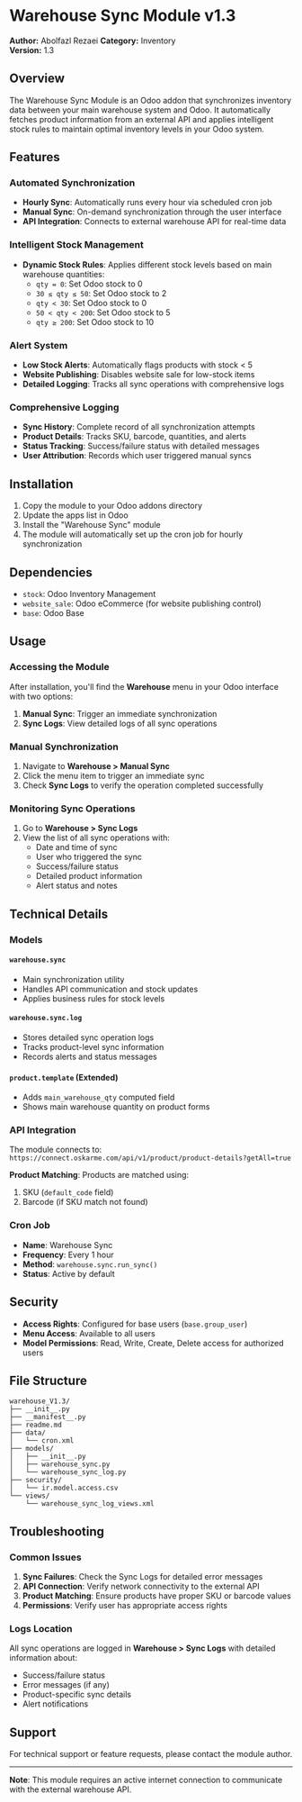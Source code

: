 # Warehouse Sync Module v1.3

**Author:** Abolfazl Rezaei
**Category:** Inventory  
**Version:** 1.3  

## Overview

The Warehouse Sync Module is an Odoo addon that synchronizes inventory data between your main warehouse system and Odoo. It automatically fetches product information from an external API and applies intelligent stock rules to maintain optimal inventory levels in your Odoo system.

## Features

### Automated Synchronization
- **Hourly Sync**: Automatically runs every hour via scheduled cron job
- **Manual Sync**: On-demand synchronization through the user interface
- **API Integration**: Connects to external warehouse API for real-time data

### Intelligent Stock Management
- **Dynamic Stock Rules**: Applies different stock levels based on main warehouse quantities:
  - `qty = 0`: Set Odoo stock to 0
  - `30 ≤ qty ≤ 50`: Set Odoo stock to 2
  - `qty < 30`: Set Odoo stock to 0
  - `50 < qty < 200`: Set Odoo stock to 5
  - `qty ≥ 200`: Set Odoo stock to 10

### Alert System
- **Low Stock Alerts**: Automatically flags products with stock < 5
- **Website Publishing**: Disables website sale for low-stock items
- **Detailed Logging**: Tracks all sync operations with comprehensive logs

### Comprehensive Logging
- **Sync History**: Complete record of all synchronization attempts
- **Product Details**: Tracks SKU, barcode, quantities, and alerts
- **Status Tracking**: Success/failure status with detailed messages
- **User Attribution**: Records which user triggered manual syncs

## Installation

1. Copy the module to your Odoo addons directory
2. Update the apps list in Odoo
3. Install the "Warehouse Sync" module
4. The module will automatically set up the cron job for hourly synchronization

## Dependencies

- `stock`: Odoo Inventory Management
- `website_sale`: Odoo eCommerce (for website publishing control)
- `base`: Odoo Base

## Usage

### Accessing the Module

After installation, you'll find the **Warehouse** menu in your Odoo interface with two options:

1. **Manual Sync**: Trigger an immediate synchronization
2. **Sync Logs**: View detailed logs of all sync operations

### Manual Synchronization

1. Navigate to **Warehouse > Manual Sync**
2. Click the menu item to trigger an immediate sync
3. Check **Sync Logs** to verify the operation completed successfully

### Monitoring Sync Operations

1. Go to **Warehouse > Sync Logs**
2. View the list of all sync operations with:
   - Date and time of sync
   - User who triggered the sync
   - Success/failure status
   - Detailed product information
   - Alert status and notes

## Technical Details

### Models

#### `warehouse.sync`
- Main synchronization utility
- Handles API communication and stock updates
- Applies business rules for stock levels

#### `warehouse.sync.log`
- Stores detailed sync operation logs
- Tracks product-level sync information
- Records alerts and status messages

#### `product.template` (Extended)
- Adds `main_warehouse_qty` computed field
- Shows main warehouse quantity on product forms

### API Integration

The module connects to: `https://connect.oskarme.com/api/v1/product/product-details?getAll=true`

**Product Matching**: Products are matched using:
1. SKU (`default_code` field)
2. Barcode (if SKU match not found)

### Cron Job

- **Name**: Warehouse Sync
- **Frequency**: Every 1 hour
- **Method**: `warehouse.sync.run_sync()`
- **Status**: Active by default

## Security

- **Access Rights**: Configured for base users (`base.group_user`)
- **Menu Access**: Available to all users
- **Model Permissions**: Read, Write, Create, Delete access for authorized users

## File Structure

```
warehouse_V1.3/
├── __init__.py
├── __manifest__.py
├── readme.md
├── data/
│   └── cron.xml
├── models/
│   ├── __init__.py
│   ├── warehouse_sync.py
│   └── warehouse_sync_log.py
├── security/
│   └── ir.model.access.csv
└── views/
    └── warehouse_sync_log_views.xml
```

## Troubleshooting

### Common Issues

1. **Sync Failures**: Check the Sync Logs for detailed error messages
2. **API Connection**: Verify network connectivity to the external API
3. **Product Matching**: Ensure products have proper SKU or barcode values
4. **Permissions**: Verify user has appropriate access rights

### Logs Location

All sync operations are logged in **Warehouse > Sync Logs** with detailed information about:
- Success/failure status
- Error messages (if any)
- Product-specific sync details
- Alert notifications

## Support

For technical support or feature requests, please contact the module author.

---

**Note**: This module requires an active internet connection to communicate with the external warehouse API.

